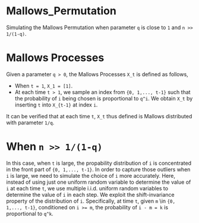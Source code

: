 # Mallows_Permutation
Simulating the Mallows Permutation when parameter `q` is close to `1` and `n >> 1/(1-q)`.
# Mallows Processes
Given a parameter `q > 0`, the Mallows Processes `X_t` is defined as follows,
+ When `t = 1`, `X_1 = [1]`.
+ At each time `t > 1`, we sample an index from `{0, 1,..., t-1}` such that the probability of `i` being chosen is proportional to `q^i`. We obtain `X_t` by inserting `t` into `X_{t-1}` at index `i`.

It can be verified that at each time `t`, `X_t` thus defined is Mallows distributed with parameter `1/q`.
# When `n >> 1/(1-q)`
In this case, when `t` is large, the propability distribution of `i` is concentrated in the front part of `{0, 1,..., t-1}`. In order to capture those outliers when `i` is large, we need to simulate the choice of `i` more accurately. Here, instead of using just one uniform random variable to determine the value of `i` at each time `t`, we use multiple i.i.d. uniform random variables to determine the value of `i` in each step. We exploit the shift-invariance property of the distribution of `i`. Specifically, at time `t`, given `m` \in `{0, 1,..., t-1}`, conditioned on `i >= m`, the probability of `i - m = k` is proportional to `q^k`.


